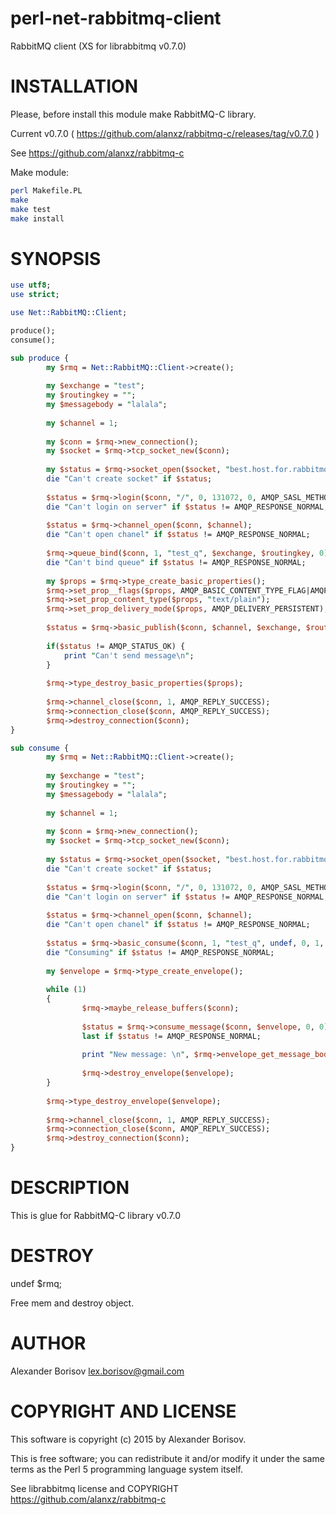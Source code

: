 perl-net-rabbitmq-client
==============================

RabbitMQ client (XS for librabbitmq v0.7.0)

# INSTALLATION

Please, before install this module make RabbitMQ-C library.

Current v0.7.0 ( https://github.com/alanxz/rabbitmq-c/releases/tag/v0.7.0 )

See https://github.com/alanxz/rabbitmq-c

Make module:

```sh
perl Makefile.PL
make
make test
make install
```

# SYNOPSIS

```perl
use utf8;
use strict;

use Net::RabbitMQ::Client;

produce();
consume();

sub produce {
        my $rmq = Net::RabbitMQ::Client->create();
        
        my $exchange = "test";
        my $routingkey = "";
        my $messagebody = "lalala";
        
        my $channel = 1;
        
        my $conn = $rmq->new_connection();
        my $socket = $rmq->tcp_socket_new($conn);
        
        my $status = $rmq->socket_open($socket, "best.host.for.rabbitmq.net", 5672);
        die "Can't create socket" if $status;
        
        $status = $rmq->login($conn, "/", 0, 131072, 0, AMQP_SASL_METHOD_PLAIN, "login", "password");
        die "Can't login on server" if $status != AMQP_RESPONSE_NORMAL;
        
        $status = $rmq->channel_open($conn, $channel);
        die "Can't open chanel" if $status != AMQP_RESPONSE_NORMAL;
    
        $rmq->queue_bind($conn, 1, "test_q", $exchange, $routingkey, 0);
        die "Can't bind queue" if $status != AMQP_RESPONSE_NORMAL;
        
        my $props = $rmq->type_create_basic_properties();
        $rmq->set_prop__flags($props, AMQP_BASIC_CONTENT_TYPE_FLAG|AMQP_BASIC_DELIVERY_MODE_FLAG);
        $rmq->set_prop_content_type($props, "text/plain");
        $rmq->set_prop_delivery_mode($props, AMQP_DELIVERY_PERSISTENT);
        
        $status = $rmq->basic_publish($conn, $channel, $exchange, $routingkey, 0, 0, $props, $messagebody);
        
        if($status != AMQP_STATUS_OK) {
            print "Can't send message\n";
        }
        
        $rmq->type_destroy_basic_properties($props);
        
        $rmq->channel_close($conn, 1, AMQP_REPLY_SUCCESS);
        $rmq->connection_close($conn, AMQP_REPLY_SUCCESS);
        $rmq->destroy_connection($conn);
}

sub consume {
        my $rmq = Net::RabbitMQ::Client->create();
        
        my $exchange = "test";
        my $routingkey = "";
        my $messagebody = "lalala";
        
        my $channel = 1;
        
        my $conn = $rmq->new_connection();
        my $socket = $rmq->tcp_socket_new($conn);
        
        my $status = $rmq->socket_open($socket, "best.host.for.rabbitmq.net", 5672);
        die "Can't create socket" if $status;
        
        $status = $rmq->login($conn, "/", 0, 131072, 0, AMQP_SASL_METHOD_PLAIN, "login", "password");
        die "Can't login on server" if $status != AMQP_RESPONSE_NORMAL;
        
        $status = $rmq->channel_open($conn, $channel);
        die "Can't open chanel" if $status != AMQP_RESPONSE_NORMAL;
        
        $status = $rmq->basic_consume($conn, 1, "test_q", undef, 0, 1, 0);
        die "Consuming" if $status != AMQP_RESPONSE_NORMAL;
        
        my $envelope = $rmq->type_create_envelope();
        
        while (1)
        {
                $rmq->maybe_release_buffers($conn);
                
                $status = $rmq->consume_message($conn, $envelope, 0, 0);
                last if $status != AMQP_RESPONSE_NORMAL;
                
                print "New message: \n", $rmq->envelope_get_message_body($envelope), "\n";
                
                $rmq->destroy_envelope($envelope);
        }
        
        $rmq->type_destroy_envelope($envelope);
        
        $rmq->channel_close($conn, 1, AMQP_REPLY_SUCCESS);
        $rmq->connection_close($conn, AMQP_REPLY_SUCCESS);
        $rmq->destroy_connection($conn);
}
```


# DESCRIPTION

This is glue for RabbitMQ-C library v0.7.0


# DESTROY

 undef $rmq;

Free mem and destroy object.

# AUTHOR

Alexander Borisov <lex.borisov@gmail.com>

# COPYRIGHT AND LICENSE

This software is copyright (c) 2015 by Alexander Borisov.

This is free software; you can redistribute it and/or modify it under the same terms as the Perl 5 programming language system itself.

See librabbitmq license and COPYRIGHT https://github.com/alanxz/rabbitmq-c
